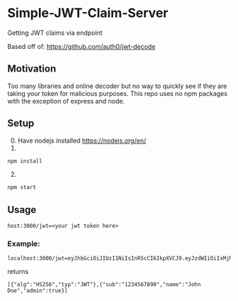 # Simple-JWT-Claim-Server
Getting JWT claims via endpoint

Based off of: https://github.com/auth0/jwt-decode

## Motivation

Too many libraries and online decoder but no way to quickly see if they are taking your token for malicious purposes. This repo uses no npm packages with the exception of express and node.

## Setup
0. Have nodejs installed https://nodejs.org/en/
1. 
```javascript
npm install
```
2.
```javascript
npm start
```
## Usage
```
host:3000/jwt=<your jwt token here>
```
### Example:
```
localhost:3000/jwt=eyJhbGciOiJIUzI1NiIsInR5cCI6IkpXVCJ9.eyJzdWIiOiIxMjM0NTY3ODkwIiwibmFtZSI6IkpvaG4gRG9lIiwiYWRtaW4iOnRydWV9.TJVA95OrM7E2cBab30RMHrHDcEfxjoYZgeFONFh7HgQ
```
returns
```
[{"alg":"HS256","typ":"JWT"},{"sub":"1234567890","name":"John Doe","admin":true}]
```
